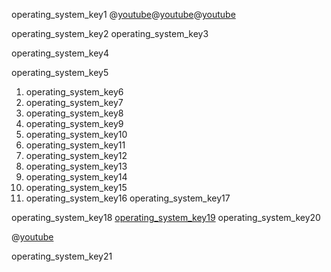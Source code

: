 operating_system_key1
@[youtube](pTdSs8kQqSA)@[youtube](JtepGNJyvyM)@[youtube](AkFi90lZmXA)

operating_system_key2
operating_system_key3


operating_system_key4


operating_system_key5


1. operating_system_key6
2. operating_system_key7
3. operating_system_key8
4. operating_system_key9
5. operating_system_key10
6. operating_system_key11
7. operating_system_key12
8. operating_system_key13
9. operating_system_key14
10. operating_system_key15
11. operating_system_key16
operating_system_key17


operating_system_key18
[operating_system_key19](https://canvas.instructure.com/courses/955530/assignments/3758432)
operating_system_key20


@[youtube](26QPDBe-NB8)

operating_system_key21
